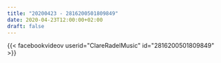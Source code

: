 ```yaml
---
title: "20200423 - 2816200501809849"
date: 2020-04-23T12:00:00+02:00
draft: false
---
```


{{< facebookvideov userid="ClareRadelMusic" id="2816200501809849" >}}